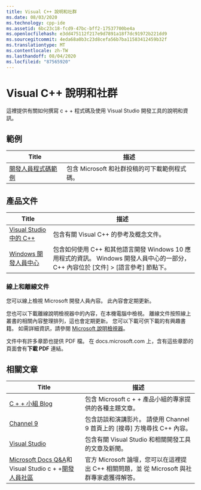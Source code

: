 ```yaml
---
title: Visual C++ 說明和社群
ms.date: 08/03/2020
ms.technology: cpp-ide
ms.assetid: 6bc23c18-fcd9-47bc-bff2-17537700be4a
ms.openlocfilehash: e3dd475112f217e9d7891a18f7dc91972b221dd9
ms.sourcegitcommit: 4eda68a0b3c23d8cefa56b7ba11583412459b32f
ms.translationtype: MT
ms.contentlocale: zh-TW
ms.lasthandoff: 08/04/2020
ms.locfileid: "87565920"
---
```

# <a name="visual-c-help-and-community"></a>Visual C++ 說明和社群

這裡提供有關如何撰寫 c + + 程式碼及使用 Visual Studio 開發工具的說明和資訊。

## <a name="samples"></a>範例

|Title|描述|
|-----------|-----------------|
|[開發人員程式碼範例](https://docs.microsoft.com/samples)|包含 Microsoft 和社群投稿的可下載範例程式碼。|

## <a name="product-documentation"></a>產品文件

|Title|描述|
|-----------|-----------------|
|[Visual Studio 中的 C++](visual-cpp-in-visual-studio.md)|包含有關 Visual C++ 的參考及概念文件。|
|[Windows 開發人員中心](https://developer.microsoft.com/windows/)|包含如何使用 C++ 和其他語言開發 Windows 10 應用程式的資訊。 Windows 開發人員中心的一部分，C++ 內容位於 [文件] > [語言參考] 節點下。|

### <a name="online-and-offline-documentation"></a>線上和離線文件

您可以線上檢視 Microsoft 開發人員內容。 此內容會定期更新。

您也可以下載離線說明檢視器中的內容，在本機電腦中檢視。 離線文件按照線上叢書的相關內容整理排列，這也會定期更新。 您可以下載可供下載的有興趣書籍。 如需詳細資訊，請參閱 [Microsoft 說明檢視器](/visualstudio/ide/microsoft-help-viewer)。

文件中有許多章節也提供 PDF 檔。 在 docs.microsoft.com 上，含有這些章節的頁面會有**下載 PDF** 連結。

## <a name="related-articles"></a>相關文章

|Title|描述|
|-----------|-----------------|
|[C + + 小組 Blog](https://devblogs.microsoft.com/cppblog/)|包含 Microsoft c + + 產品小組的專家提供的各種主題文章。|
|[Channel 9](https://channel9.msdn.com/)|包含訪談和演講影片。 請使用 Channel 9 首頁上的 [搜尋] 方塊尋找 C++ 內容。|
|[Visual Studio](https://visualstudio.microsoft.com/)|包含有關 Visual Studio 和相關開發工具的文章及新聞。|
|[Microsoft Docs Q&A](https://docs.microsoft.com/answers/topics/c%2B%2B.html)和 Visual Studio c + +[開發人員社區](https://developercommunity.visualstudio.com/spaces/62/index.html)|官方 Microsoft 論壇，您可以在這裡提出 C++ 相關問題，並 從 Microsoft 與社群專家處獲得解答。|
